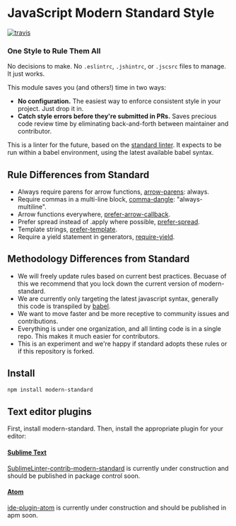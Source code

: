 # JavaScript Modern Standard Style
[![travis][travis-image]][travis-url]

[travis-image]: https://travis-ci.org/modern-standard/modern-standard.svg?branch=master
[travis-url]: https://travis-ci.org/modern-standard/modern-standard
[npm-image]: https://img.shields.io/npm/v/standard.svg?style=flat
[npm-url]: https://npmjs.org/package/standard
[downloads-image]: https://img.shields.io/npm/dm/standard.svg?style=flat
[downloads-url]: https://npmjs.org/package/standard

### One Style to Rule Them All

No decisions to make. No `.eslintrc`, `.jshintrc`, or `.jscsrc` files to manage. It just
works.

This module saves you (and others!) time in two ways:

- **No configuration.** The easiest way to enforce consistent style in your project. Just
  drop it in.
- **Catch style errors before they're submitted in PRs.** Saves precious code review time
  by eliminating back-and-forth between maintainer and contributor.

This is a linter for the future, based on the [standard linter]. It expects to be run within a babel environment, using the latest available babel syntax.

[standard linter]: https://github.com/feross/standard

## Rule Differences from Standard

* Always require parens for arrow functions, [arrow-parens]: always.
* Require commas in a multi-line block, [comma-dangle]: "always-multiline".
* Arrow functions everywhere, [prefer-arrow-callback].
* Prefer spread instead of .apply where possible, [prefer-spread].
* Template strings, [prefer-template].
* Require a yield statement in generators, [require-yield].

[arrow-parens]: http://eslint.org/docs/rules/arrow-parens.html
[comma-dangle]: http://eslint.org/docs/rules/comma-dangle.html
[object-shorthand]: http://eslint.org/docs/rules/object-shorthand.html
[prefer-arrow-callback]: http://eslint.org/docs/rules/prefer-arrow-callback.html
[prefer-spread]: http://eslint.org/docs/rules/prefer-spread.html
[prefer-template]: http://eslint.org/docs/rules/prefer-template.html
[require-yield]: http://eslint.org/docs/rules/require-yield.html

## Methodology Differences from Standard

* We will freely update rules based on current best practices. Becuase of this we recommend that you lock down the current version of modern-standard.
* We are currently only targeting the latest javascript syntax, generally this code is transpiled by [babel].
* We want to move faster and be more receptive to community issues and contributions.
* Everything is under one organization, and all linting code is in a single repo. This makes it much easier for contributors.
* This is an experiment and we're happy if standard adopts these rules or if this repository is forked.

[babel]: http://babeljs.io/


## Install

```bash
npm install modern-standard
```

## Text editor plugins

First, install modern-standard. Then, install the appropriate plugin for your editor:

#### [Sublime Text](https://www.sublimetext.com/)

[SublimeLinter-contrib-modern-standard][SublimeLinter-contrib-modern-standard] is currently under construction and should be published in package control soon.

[SublimeLinter-contrib-modern-standard]: https://github.com/modern-standard/ide-plugin-sublime


#### [Atom](https://atom.io)

[ide-plugin-atom][ide-plugin-atom] is currently under construction and should be published in apm soon.

[ide-plugin-atom]: https://github.com/modern-standard/ide-plugin-atom
